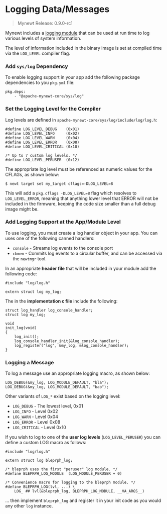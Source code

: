 # Logging Data/Messages

> Mynewt Release: 0.9.0-rc1

Mynewt includes a [logging module](http://mynewt.apache.org/os/modules/logs/logs/)
that can be used at run time to log various levels of system information.

The level of information included in the binary image is set at compiled time
via the `LOG_LEVEL` compiler flag.

### Add `sys/log` Dependency

To enable logging support in your app add the following package dependencies to
you `pkg.yml` file:

```
pkg.deps:
    - "@apache-mynewt-core/sys/log"
```

### Set the Logging Level for the Compiler

Log levels are defined in `apache-mynewt-core/sys/log/include/log/log.h`:

```
#define LOG_LEVEL_DEBUG    (0x01)
#define LOG_LEVEL_INFO     (0x02)
#define LOG_LEVEL_WARN     (0x04)
#define LOG_LEVEL_ERROR    (0x08)
#define LOG_LEVEL_CRITICAL (0x10)

/* Up to 7 custom log levels. */
#define LOG_LEVEL_PERUSER  (0x12)
```

The appropriate log level must be referenced as numeric values for the CFLAGs,
as shown below:

```
$ newt target set my_target cflags=-DLOG_LEVEL=8
```

This will add a `pkg.cflags -DLOG_LEVEL=8` flag which resolves to
`LOG_LEVEL_ERROR`, meaning that anything lower level that ERROR will not be
included in the firmware, keeping the code size smaller than a full debug
image might be.

### Add Logging Support at the App/Module Level

To use logging, you must create a log handler object in your app. You can uses
one of the following canned handlers:

- `console` - Streams log events to the console port
- `cbmem` - Commits log events to a circular buffer, and can be accessed via
  the `newtmgr` tool.

In an appropriate **header file** that will be included in your module add the
following code:

```
#include "log/log.h"

extern struct log my_log;
```

The in the **implementation c file** include the following:

```
struct log_handler log_console_handler;
struct log my_log;

void
init_log(void)
{
    log_init();
    log_console_handler_init(&log_console_handler);
    log_register("log", &my_log, &log_console_handler);
}
```

### Logging a Message

To log a message use an appropriate logging macro, as shown below:

```
LOG_DEBUG(&my_log, LOG_MODULE_DEFAULT, "bla");
LOG_DEBUG(&my_log, LOG_MODULE_DEFAULT, "bab");
```

Other variants of `LOG_*` exist based on the logging level:

- `LOG_DEBUG` - The lowest level, 0x01
- `LOG_INFO` - Level 0x02
- `LOG_WARN` - Level 0x04
- `LOG_ERROR` - Level 0x08
- `LOG_CRITICAL` - Level 0x10

If you wish to log to one of the **user log levels** (`LOG_LEVEL_PERUSER`)
you can define a custom LOG macro as follows:

```
#include "log/log.h"

extern struct log bleprph_log;

/* bleprph uses the first "peruser" log module. */
#define BLEPRPH_LOG_MODULE  (LOG_MODULE_PERUSER + 0)

/* Convenience macro for logging to the bleprph module. */
#define BLEPRPH_LOG(lvl, ...) \
    LOG_ ## lvl(&bleprph_log, BLEPRPH_LOG_MODULE, __VA_ARGS__)
```

... then implement `bleprph_log` and register it in your init code  as you would any other `log` instance.
